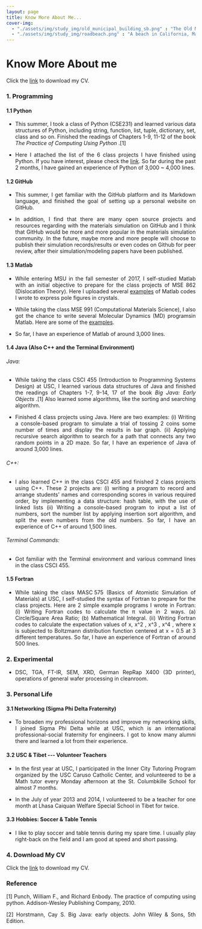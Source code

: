 ```yaml
---
layout: page
title: Know More About Me...
cover-img: 
  - "./assets/img/study_img/old_municipal_building_sb.png" : "The Old Municipal Building @Santa Barbara, CA, Aug 2016"
  - "./assets/img/study_img/roadbeach.png" : "A beach in California, May 2017"
---
```


# Know More About me
<p style="text-align: justify"> </p>
<p style="text-align: justify"> </p>
<p style="text-align: justify"> Click the <a href="https://drive.google.com/file/d/1Ope99ZBIZ2xICd_krYKEsK2I6nurJ6os/view?usp=drive_link">link</a> to download my CV.</p>

### 1. Programming
<p style="text-align: justify"> </p>

#### 1.1 Python 
* <p style="text-align: justify"> This summer, I took a class of Python (CSE231) and learned various data structures of Python, including string, function, list, tuple, dictionary, set, class and so on. Finished the readings of Chapters 1-9, 11-12 of the book <i> The Practice of Computing Using Python </i> .[1]</p>

* <p style="text-align: justify"> Here I attached the list of the 6 class projects I have finished using Python. If you have interest, please check the <a href="https://drive.google.com/drive/folders/1Lp1VTEmsLFz93kLzTfxlGmvEO5mB_0y6?usp=sharing">link</a>. So far during the past 2 months, I have gained an experience of Python of 3,000 ~ 4,000 lines. </p>

#### 1.2 GitHub  
* <p style="text-align: justify"> This summer, I get familiar with the GitHub platform and its Markdown language, and finished the goal of setting up a personal website on GitHub. </p>

* <p style="text-align: justify"> In addition, I find that there are many open source projects and resources regarding with the materials simulation on GitHub and I think that GitHub would be more and more popular in the materials simulation community. In the future, maybe more and more people will choose to publish their simulation records/results or even codes on Github for peer review, after their simulation/modeling papers have been published. </p>

#### 1.3 Matlab
* <p style="text-align: justify"> While entering MSU in the fall semester of 2017, I self-studied Matlab with an initial objective to prepare for the class projects of MSE 862 (Dislocation Theory). Here I uploaded several <a href="https://drive.google.com/drive/folders/1kXQ8amdsIHOGrlMsHyeI-OOyRCg-v3va?usp=sharing">examples</a> of Matlab codes I wrote to express pole figures in crystals. </p>

* <p style="text-align: justify"> While taking the class MSE 991 (Computational Materials Science), I also got the chance to write several Molecular Dynamics (MD) programsin Matlab. Here are some of the <a href="https://drive.google.com/drive/folders/153voqd3fobC8xD0aex3zamI0bneFZyaA?usp=sharing"> examples</a>. </p>

* <p style="text-align: justify"> So far, I have an experience of Matlab of around 3,000 lines. </p>

#### 1.4 Java (Also C++ and the Terminal Environment)
<p style="text-align: justify"> </p>

###### Java:
* <p style="text-align: justify"> While taking the class CSCI 455 (Introduction to Programming Systems Design) at USC, I learned various data structures of Java and finished the readings of Chapters 1-7, 9-14, 17 of the book <i> Big Java: Early Objects </i> .[1] Also learned some algorithms, like the sorting and searching algorithm. </p>

* <p style="text-align: justify"> Finished 4 class projects using Java. Here are two examples: (i) Writing a console-based program to simulate a trial of tossing 2 coins some number of times and display the results in bar graph. (ii) Applying recursive search algorithm to search for a path that connects any two random points in a 2D maze. So far, I have an experience of Java of around 3,000 lines. </p>

###### C++:
* <p style="text-align: justify"> I also learned C++ in the class CSCI 455 and finished 2 class projects using C++. These 2 projects are: (i) writing a program to record and arrange students’ names and corresponding scores in various required order, by implementing a data structure: hash table, with the use of linked lists (ii) Writing a console-based program to input a list of numbers, sort the number list by applying insertion sort algorithm, and split the even numbers from the old numbers. So far, I have an experience of C++ of around 1,500 lines. </p>

###### Terminal Commands:
* <p style="text-align: justify"> Got familiar with the Terminal environment and various command lines in the class CSCI 455. </p>

#### 1.5 Fortran 
* <p style="text-align: justify"> While taking the class MASC 575 (Basics of Atomistic Simulation of Materials) at USC, I self-studied  the syntax of Fortran to prepare for the class projects. Here are 2 simple example programs I wrote in Fortran: (i) Writing Fortran codes to calculate the π value in 2 ways. (a) Circle/Square Area Ratio; (b) Mathematical Integral. (ii) Writing Fortran codes to calculate the expectation values of x, x^2 , x^3 , x^4 , where x is subjected to Boltzmann distribution function centered at x = 0.5 at 3 different temperatures. So far, I have an experience of Fortran of around 500 lines.</p> 

### 2. Experimental
* <p style="text-align: justify"> DSC, TGA, FT-IR, SEM, XRD, German RepRap X400 (3D printer), operations of general wafer processing in cleanroom. </p>


### 3. Personal Life 
<p style="text-align: justify"> </p>

#### 3.1 Networking (Sigma Phi Delta Fraternity)
* <p style="text-align: justify"> To broaden my professional horizons and improve my networking skills, I joined Sigma Phi Delta while at USC, which is an international professional-social fraternity for engineers. I got to know many alumni there and learned a lot from their experience. </p>

#### 3.2 USC & Tibet --- Volunteer Teachers
* <p style="text-align: justify"> In the first year at USC, I participated in the Inner City Tutoring Program organized by the USC Caruso Catholic Center, and volunteered to be a Math tutor every Monday afternoon at the St. Columbkille School for almost 7 months. </p>

* <p style="text-align: justify"> In the July of year 2013 and 2014, I volunteered to be a teacher for one month at Lhasa Caiquan Welfare Special School in Tibet for twice. </p>


#### 3.3 Hobbies: Soccer & Table Tennis
* <p style="text-align: justify"> I like to play soccer and table tennis during my spare time. I usually play right-back on the field and I am good at speed and short passing. </p>

### 4. Download My CV 
<p style="text-align: justify"> Click the <a href="https://drive.google.com/file/d/1kup2rK-AbDI_OVYOgqJx4dpmkzV97PI9/view?usp=sharing">link</a> to download my CV.</p>


### Reference
<p style="text-align: justify"> [1] Punch, William F., and Richard Enbody. The practice of computing using python. Addison-Wesley Publishing Company, 2010. </p>

<p style="text-align: justify"> [2] Horstmann, Cay S. Big Java: early objects. John Wiley & Sons, 5th Edition. </p>

